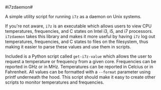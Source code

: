 #i7zdaemon#

A simple utility script for running `i7z` as a daemon on Unix systems.

If you're not aware, `i7z` is an executable which allows users to view CPU 
temperatures, frequencies, and C states on Intel i3, i5, and i7 processors.
`i7zdaemon` takes this library and makes it more useful by having `i7z` log out
temperatures, frequencies, and C states to files on the filesystem, thus making
it easier to parse these values and use them in scripts.

Included is a Python script called `get-i7z-value` which allows the user to 
request a temperature or frequency from a given core. Frequencies can be 
reported in GHz or in MHz. Temperatures can be reported in Celcius or in 
Fahrenheit. All values can be formatted with a `--format` parameter using 
printf underneath the hood. This script should make it easy to create other
scripts to monitor temperatures and frequencies.
